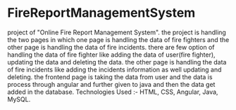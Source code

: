 # FireReportManagementSystem

project of "Online Fire Report Management System". the project is handling the two pages in which one page is handling the data of fire fighters and the other page is handling the data of fire incidents. there are few option of handling the data of fire fighter like adding the data of user(fire fighter), updating the data and deleting the data. the other page is handling the data of fire incidents like adding the incidents information as well updating and deleting. the frontend page is taking the data from user and the data is process through angular and further given to java and then the data get added in the database.
Technologies Used :- HTML, CSS, Angular, Java, MySQL.
